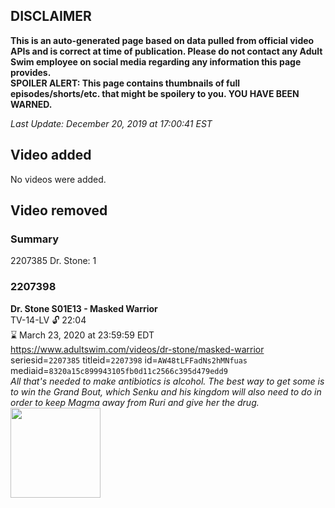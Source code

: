 ## DISCLAIMER
**This is an auto-generated page based on data pulled from official video APIs and is correct at time of publication. Please do not contact any Adult Swim employee on social media regarding any information this page provides.**  
**SPOILER ALERT: This page contains thumbnails of full episodes/shorts/etc. that might be spoilery to you. YOU HAVE BEEN WARNED.**  

_Last Update: December 20, 2019 at 17:00:41 EST_
## Video added
No videos were added.  
## Video removed
### Summary
2207385 Dr. Stone: 1  
### 2207398
**Dr. Stone S01E13 - Masked Warrior**  
TV-14-LV 🔓 22:04  
⌛ March 23, 2020 at 23:59:59 EDT  
https://www.adultswim.com/videos/dr-stone/masked-warrior  
seriesid=`2207385` titleid=`2207398` id=`AW48tLFFadNs2hMNfuas` mediaid=`8320a15c899943105fb0d11c2566c395d479edd9`  
_All that's needed to make antibiotics is alcohol. The best way to get some is to win the Grand Bout, which Senku and his kingdom will also need to do in order to keep Magma away from Ruri and give her the drug._  
<a href="https://media.cdn.adultswim.com/uploads/20191105/thumbnails/2_191151254561-DrStone_113.jpg"><img src="https://media.cdn.adultswim.com/uploads/20191105/thumbnails/2_191151254561-DrStone_113.jpg" height="144px" /></a>
